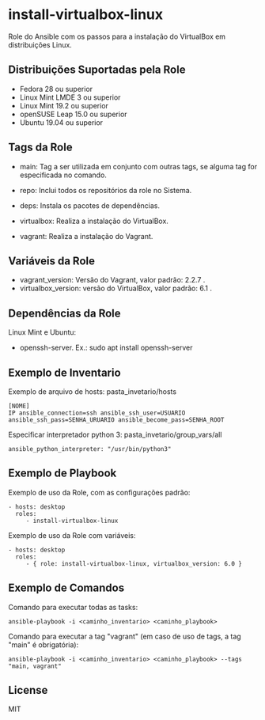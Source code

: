 install-virtualbox-linux
=========

Role do Ansible com os passos para a instalação do VirtualBox em distribuições Linux.

Distribuições Suportadas pela Role
------------

- Fedora 28 ou superior
- Linux Mint LMDE 3 ou superior
- Linux Mint 19.2 ou superior
- openSUSE Leap 15.0 ou superior
- Ubuntu 19.04 ou superior


Tags da Role 
--------------

- main: Tag a ser utilizada em conjunto com outras tags, se alguma tag for especificada no comando.
  
- repo: Inclui todos os repositórios da role no Sistema.
- deps: Instala os pacotes de dependências.

- virtualbox: Realiza a instalação do VirtualBox.
- vagrant: Realiza a instalação do Vagrant.


Variáveis da Role 
--------------

- vagrant_version: Versão do Vagrant, valor padrão: 2.2.7 .
- virtualbox_version: versão do VirtualBox, valor padrão: 6.1 .


Dependências da Role 
--------------

Linux Mint e Ubuntu:

- openssh-server. Ex.: sudo apt install openssh-server


Exemplo de Inventario
----------------

Exemplo de arquivo de hosts: pasta_invetario/hosts

    [NOME]
    IP ansible_connection=ssh ansible_ssh_user=USUARIO ansible_ssh_pass=SENHA_URUARIO ansible_become_pass=SENHA_ROOT


Especificar interpretador python 3: pasta_invetario/group_vars/all

    ansible_python_interpreter: "/usr/bin/python3"


Exemplo de Playbook
----------------

Exemplo de uso da Role, com as configurações padrão:

    - hosts: desktop
      roles:
         - install-virtualbox-linux

Exemplo de uso da Role com variáveis:

    - hosts: desktop
      roles:
         - { role: install-virtualbox-linux, virtualbox_version: 6.0 }


Exemplo de Comandos
----------------

Comando para executar todas as tasks:

    ansible-playbook -i <caminho_inventario> <caminho_playbook>

Comando para executar a tag "vagrant" (em caso de uso de tags, a tag "main" é obrigatória):

    ansible-playbook -i <caminho_inventario> <caminho_playbook> --tags "main, vagrant"


License
-------

MIT